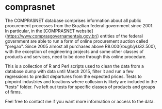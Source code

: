 # comprasnet

The COMPRASNET database comprises information about all public procurement processes from the Brazilian federal government since 2001. In particular, in the [COMPRASNET website] (https://www.comprasgovernamentais.gov.br/) entities of the federal government are able to run a form of online procurement auction called "pregao". Since 2005 almost all purchases above R$8.000 (roughly US$2.500), with the exception of engineering projects and some other classes of products and services, need to be done through this online procedure.

This is a collection of R and Perl scripts used to clean the data from a database dump with data until March 2015, filter it and run a few regressions to predict departures from the expected prices. Tests to pinpoint industries and locations where collusion is likely are included in the "tests" folder. I've left out tests for specific classes of products and groups of firms. 

Feel free to contact me if you want more information or access to the data.
